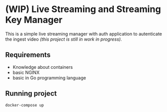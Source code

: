 # (WIP) Live Streaming and Streaming Key Manager

This is a simple live streaming manager with auth application to autenticate the ingest video _*(this project is still in work in progress).*_


## Requirements
- Knowledge about containers
- basic NGINX
- basic in Go programming language

## Running project
```
docker-compose up
```